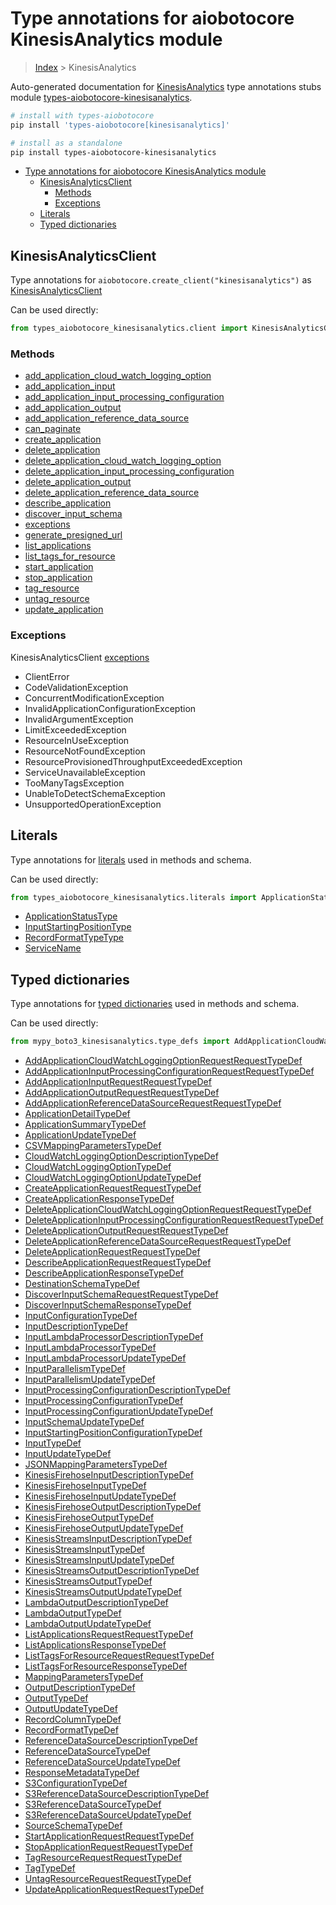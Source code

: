 <a id="type-annotations-for-aiobotocore-kinesisanalytics-module"></a>

# Type annotations for aiobotocore KinesisAnalytics module

> [Index](..) > KinesisAnalytics

Auto-generated documentation for
[KinesisAnalytics](https://boto3.amazonaws.com/v1/documentation/api/latest/reference/services/kinesisanalytics.html#KinesisAnalytics)
type annotations stubs module
[types-aiobotocore-kinesisanalytics](https://pypi.org/project/types-aiobotocore-kinesisanalytics/).

```bash
# install with types-aiobotocore
pip install 'types-aiobotocore[kinesisanalytics]'

# install as a standalone
pip install types-aiobotocore-kinesisanalytics
```

- [Type annotations for aiobotocore KinesisAnalytics module](#type-annotations-for-aiobotocore-kinesisanalytics-module)
  - [KinesisAnalyticsClient](#kinesisanalyticsclient)
    - [Methods](#methods)
    - [Exceptions](#exceptions)
  - [Literals](#literals)
  - [Typed dictionaries](#typed-dictionaries)

<a id="kinesisanalyticsclient"></a>

## KinesisAnalyticsClient

Type annotations for `aiobotocore.create_client("kinesisanalytics")` as
[KinesisAnalyticsClient](./client.md)

Can be used directly:

```python
from types_aiobotocore_kinesisanalytics.client import KinesisAnalyticsClient
```

<a id="methods"></a>

### Methods

- [add_application_cloud_watch_logging_option](./client.md#add_application_cloud_watch_logging_option)
- [add_application_input](./client.md#add_application_input)
- [add_application_input_processing_configuration](./client.md#add_application_input_processing_configuration)
- [add_application_output](./client.md#add_application_output)
- [add_application_reference_data_source](./client.md#add_application_reference_data_source)
- [can_paginate](./client.md#can_paginate)
- [create_application](./client.md#create_application)
- [delete_application](./client.md#delete_application)
- [delete_application_cloud_watch_logging_option](./client.md#delete_application_cloud_watch_logging_option)
- [delete_application_input_processing_configuration](./client.md#delete_application_input_processing_configuration)
- [delete_application_output](./client.md#delete_application_output)
- [delete_application_reference_data_source](./client.md#delete_application_reference_data_source)
- [describe_application](./client.md#describe_application)
- [discover_input_schema](./client.md#discover_input_schema)
- [exceptions](./client.md#exceptions)
- [generate_presigned_url](./client.md#generate_presigned_url)
- [list_applications](./client.md#list_applications)
- [list_tags_for_resource](./client.md#list_tags_for_resource)
- [start_application](./client.md#start_application)
- [stop_application](./client.md#stop_application)
- [tag_resource](./client.md#tag_resource)
- [untag_resource](./client.md#untag_resource)
- [update_application](./client.md#update_application)

<a id="exceptions"></a>

### Exceptions

KinesisAnalyticsClient [exceptions](./client.md#exceptions)

- ClientError
- CodeValidationException
- ConcurrentModificationException
- InvalidApplicationConfigurationException
- InvalidArgumentException
- LimitExceededException
- ResourceInUseException
- ResourceNotFoundException
- ResourceProvisionedThroughputExceededException
- ServiceUnavailableException
- TooManyTagsException
- UnableToDetectSchemaException
- UnsupportedOperationException

<a id="literals"></a>

## Literals

Type annotations for [literals](./literals.md) used in methods and schema.

Can be used directly:

```python
from types_aiobotocore_kinesisanalytics.literals import ApplicationStatusType, ...
```

- [ApplicationStatusType](./literals.md#applicationstatustype)
- [InputStartingPositionType](./literals.md#inputstartingpositiontype)
- [RecordFormatTypeType](./literals.md#recordformattypetype)
- [ServiceName](./literals.md#servicename)

<a id="typed-dictionaries"></a>

## Typed dictionaries

Type annotations for [typed dictionaries](./type_defs.md) used in methods and
schema.

Can be used directly:

```python
from mypy_boto3_kinesisanalytics.type_defs import AddApplicationCloudWatchLoggingOptionRequestRequestTypeDef, ...
```

- [AddApplicationCloudWatchLoggingOptionRequestRequestTypeDef](./type_defs.md#addapplicationcloudwatchloggingoptionrequestrequesttypedef)
- [AddApplicationInputProcessingConfigurationRequestRequestTypeDef](./type_defs.md#addapplicationinputprocessingconfigurationrequestrequesttypedef)
- [AddApplicationInputRequestRequestTypeDef](./type_defs.md#addapplicationinputrequestrequesttypedef)
- [AddApplicationOutputRequestRequestTypeDef](./type_defs.md#addapplicationoutputrequestrequesttypedef)
- [AddApplicationReferenceDataSourceRequestRequestTypeDef](./type_defs.md#addapplicationreferencedatasourcerequestrequesttypedef)
- [ApplicationDetailTypeDef](./type_defs.md#applicationdetailtypedef)
- [ApplicationSummaryTypeDef](./type_defs.md#applicationsummarytypedef)
- [ApplicationUpdateTypeDef](./type_defs.md#applicationupdatetypedef)
- [CSVMappingParametersTypeDef](./type_defs.md#csvmappingparameterstypedef)
- [CloudWatchLoggingOptionDescriptionTypeDef](./type_defs.md#cloudwatchloggingoptiondescriptiontypedef)
- [CloudWatchLoggingOptionTypeDef](./type_defs.md#cloudwatchloggingoptiontypedef)
- [CloudWatchLoggingOptionUpdateTypeDef](./type_defs.md#cloudwatchloggingoptionupdatetypedef)
- [CreateApplicationRequestRequestTypeDef](./type_defs.md#createapplicationrequestrequesttypedef)
- [CreateApplicationResponseTypeDef](./type_defs.md#createapplicationresponsetypedef)
- [DeleteApplicationCloudWatchLoggingOptionRequestRequestTypeDef](./type_defs.md#deleteapplicationcloudwatchloggingoptionrequestrequesttypedef)
- [DeleteApplicationInputProcessingConfigurationRequestRequestTypeDef](./type_defs.md#deleteapplicationinputprocessingconfigurationrequestrequesttypedef)
- [DeleteApplicationOutputRequestRequestTypeDef](./type_defs.md#deleteapplicationoutputrequestrequesttypedef)
- [DeleteApplicationReferenceDataSourceRequestRequestTypeDef](./type_defs.md#deleteapplicationreferencedatasourcerequestrequesttypedef)
- [DeleteApplicationRequestRequestTypeDef](./type_defs.md#deleteapplicationrequestrequesttypedef)
- [DescribeApplicationRequestRequestTypeDef](./type_defs.md#describeapplicationrequestrequesttypedef)
- [DescribeApplicationResponseTypeDef](./type_defs.md#describeapplicationresponsetypedef)
- [DestinationSchemaTypeDef](./type_defs.md#destinationschematypedef)
- [DiscoverInputSchemaRequestRequestTypeDef](./type_defs.md#discoverinputschemarequestrequesttypedef)
- [DiscoverInputSchemaResponseTypeDef](./type_defs.md#discoverinputschemaresponsetypedef)
- [InputConfigurationTypeDef](./type_defs.md#inputconfigurationtypedef)
- [InputDescriptionTypeDef](./type_defs.md#inputdescriptiontypedef)
- [InputLambdaProcessorDescriptionTypeDef](./type_defs.md#inputlambdaprocessordescriptiontypedef)
- [InputLambdaProcessorTypeDef](./type_defs.md#inputlambdaprocessortypedef)
- [InputLambdaProcessorUpdateTypeDef](./type_defs.md#inputlambdaprocessorupdatetypedef)
- [InputParallelismTypeDef](./type_defs.md#inputparallelismtypedef)
- [InputParallelismUpdateTypeDef](./type_defs.md#inputparallelismupdatetypedef)
- [InputProcessingConfigurationDescriptionTypeDef](./type_defs.md#inputprocessingconfigurationdescriptiontypedef)
- [InputProcessingConfigurationTypeDef](./type_defs.md#inputprocessingconfigurationtypedef)
- [InputProcessingConfigurationUpdateTypeDef](./type_defs.md#inputprocessingconfigurationupdatetypedef)
- [InputSchemaUpdateTypeDef](./type_defs.md#inputschemaupdatetypedef)
- [InputStartingPositionConfigurationTypeDef](./type_defs.md#inputstartingpositionconfigurationtypedef)
- [InputTypeDef](./type_defs.md#inputtypedef)
- [InputUpdateTypeDef](./type_defs.md#inputupdatetypedef)
- [JSONMappingParametersTypeDef](./type_defs.md#jsonmappingparameterstypedef)
- [KinesisFirehoseInputDescriptionTypeDef](./type_defs.md#kinesisfirehoseinputdescriptiontypedef)
- [KinesisFirehoseInputTypeDef](./type_defs.md#kinesisfirehoseinputtypedef)
- [KinesisFirehoseInputUpdateTypeDef](./type_defs.md#kinesisfirehoseinputupdatetypedef)
- [KinesisFirehoseOutputDescriptionTypeDef](./type_defs.md#kinesisfirehoseoutputdescriptiontypedef)
- [KinesisFirehoseOutputTypeDef](./type_defs.md#kinesisfirehoseoutputtypedef)
- [KinesisFirehoseOutputUpdateTypeDef](./type_defs.md#kinesisfirehoseoutputupdatetypedef)
- [KinesisStreamsInputDescriptionTypeDef](./type_defs.md#kinesisstreamsinputdescriptiontypedef)
- [KinesisStreamsInputTypeDef](./type_defs.md#kinesisstreamsinputtypedef)
- [KinesisStreamsInputUpdateTypeDef](./type_defs.md#kinesisstreamsinputupdatetypedef)
- [KinesisStreamsOutputDescriptionTypeDef](./type_defs.md#kinesisstreamsoutputdescriptiontypedef)
- [KinesisStreamsOutputTypeDef](./type_defs.md#kinesisstreamsoutputtypedef)
- [KinesisStreamsOutputUpdateTypeDef](./type_defs.md#kinesisstreamsoutputupdatetypedef)
- [LambdaOutputDescriptionTypeDef](./type_defs.md#lambdaoutputdescriptiontypedef)
- [LambdaOutputTypeDef](./type_defs.md#lambdaoutputtypedef)
- [LambdaOutputUpdateTypeDef](./type_defs.md#lambdaoutputupdatetypedef)
- [ListApplicationsRequestRequestTypeDef](./type_defs.md#listapplicationsrequestrequesttypedef)
- [ListApplicationsResponseTypeDef](./type_defs.md#listapplicationsresponsetypedef)
- [ListTagsForResourceRequestRequestTypeDef](./type_defs.md#listtagsforresourcerequestrequesttypedef)
- [ListTagsForResourceResponseTypeDef](./type_defs.md#listtagsforresourceresponsetypedef)
- [MappingParametersTypeDef](./type_defs.md#mappingparameterstypedef)
- [OutputDescriptionTypeDef](./type_defs.md#outputdescriptiontypedef)
- [OutputTypeDef](./type_defs.md#outputtypedef)
- [OutputUpdateTypeDef](./type_defs.md#outputupdatetypedef)
- [RecordColumnTypeDef](./type_defs.md#recordcolumntypedef)
- [RecordFormatTypeDef](./type_defs.md#recordformattypedef)
- [ReferenceDataSourceDescriptionTypeDef](./type_defs.md#referencedatasourcedescriptiontypedef)
- [ReferenceDataSourceTypeDef](./type_defs.md#referencedatasourcetypedef)
- [ReferenceDataSourceUpdateTypeDef](./type_defs.md#referencedatasourceupdatetypedef)
- [ResponseMetadataTypeDef](./type_defs.md#responsemetadatatypedef)
- [S3ConfigurationTypeDef](./type_defs.md#s3configurationtypedef)
- [S3ReferenceDataSourceDescriptionTypeDef](./type_defs.md#s3referencedatasourcedescriptiontypedef)
- [S3ReferenceDataSourceTypeDef](./type_defs.md#s3referencedatasourcetypedef)
- [S3ReferenceDataSourceUpdateTypeDef](./type_defs.md#s3referencedatasourceupdatetypedef)
- [SourceSchemaTypeDef](./type_defs.md#sourceschematypedef)
- [StartApplicationRequestRequestTypeDef](./type_defs.md#startapplicationrequestrequesttypedef)
- [StopApplicationRequestRequestTypeDef](./type_defs.md#stopapplicationrequestrequesttypedef)
- [TagResourceRequestRequestTypeDef](./type_defs.md#tagresourcerequestrequesttypedef)
- [TagTypeDef](./type_defs.md#tagtypedef)
- [UntagResourceRequestRequestTypeDef](./type_defs.md#untagresourcerequestrequesttypedef)
- [UpdateApplicationRequestRequestTypeDef](./type_defs.md#updateapplicationrequestrequesttypedef)
